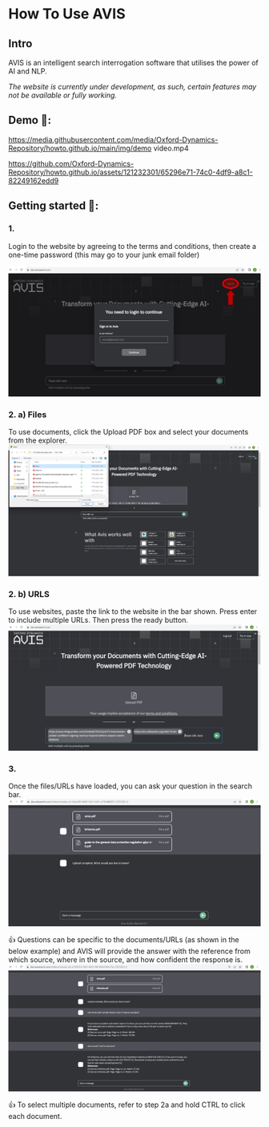 # How To Use AVIS

## Intro
AVIS is an intelligent search interrogation software that utilises the power of AI and NLP.

_The website is currently under development, as such, certain features may not be available or fully working._

## Demo 🎥:

https://media.githubusercontent.com/media/Oxford-Dynamics-Repository/howto.github.io/main/img/demo video.mp4

https://github.com/Oxford-Dynamics-Repository/howto.github.io/assets/121232301/65296e71-74c0-4df9-a8c1-82249162edd9

## Getting started 🚀:
### 1. 
Login to the website by agreeing to the terms and conditions, then create a one-time password (this may go to your junk email folder)

![Screenshot of login screen.](img/login.png)

### 2. a) Files
   To use documents, click the Upload PDF box and select your documents from the explorer. 
   ![Screenshot of loading files.](img/pdfs.png)
   
### 2. b) URLS
   To use websites, paste the link to the website in the bar shown. Press enter to include multiple URLs. Then press the ready button.
![Screenshot of loading URLs.](img/urls.png)

### 3. 
Once the files/URLs have loaded, you can ask your question in the search bar.
![Screenshot of loaded screen.](img/loaded.png)

   👍 Questions can be specific to the documents/URLs (as shown in the below example) and AVIS will provide the answer with the reference from which source, where in the source, and how confident the response is.
![Screenshot of example questions.](img/questions.png)

   👍 To select multiple documents, refer to step 2a and hold CTRL to click each document.
